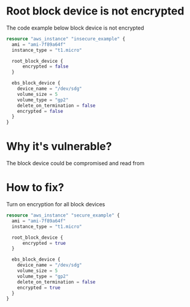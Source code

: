 # Root block device is not encrypted

The code example below block device is not encrypted

```terraform
resource "aws_instance" "insecure_example" {
  ami = "ami-7f89a64f"
  instance_type = "t1.micro"

  root_block_device {
      encrypted = false
  }

  ebs_block_device {
    device_name = "/dev/sdg"
    volume_size = 5
    volume_type = "gp2"
    delete_on_termination = false
    encrypted = false
  }
}
```

# Why it's vulnerable?
The block device could be compromised and read from

# How to fix?

Turn on encryption for all block devices

```terraform
resource "aws_instance" "secure_example" {
  ami = "ami-7f89a64f"
  instance_type = "t1.micro"

  root_block_device {
      encrypted = true
  }

  ebs_block_device {
    device_name = "/dev/sdg"
    volume_size = 5
    volume_type = "gp2"
    delete_on_termination = false
    encrypted = true
  }
}
```
